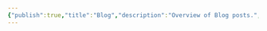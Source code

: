 ```yaml
---
{"publish":true,"title":"Blog","description":"Overview of Blog posts.","cssclasses":"mado-heading index-page hide-date"}
---
```





